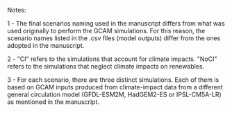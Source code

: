 
Notes:

1 - The final scenarios naming used in the manuscript differs from what was used originally to perform the GCAM simulations. For this reason, the scenario names listed in the .csv files (model outputs) differ from the ones adopted in the manuscript.

2 - "CI" refers to the simulations that account for climate impacts. "NoCI" refers to the simulations that neglect climate impacts on renewables.

3 - For each scenario, there are three distinct simulations. Each of them is based on GCAM inputs produced from climate-impact data from a different general circulation model (GFDL-ESM2M, HadGEM2-ES or IPSL-CM5A-LR) as mentioned in the manuscript.
